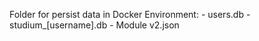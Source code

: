 Folder for persist data in Docker Environment:
    - users.db
    - studium_[username].db
    - Module v2.json
